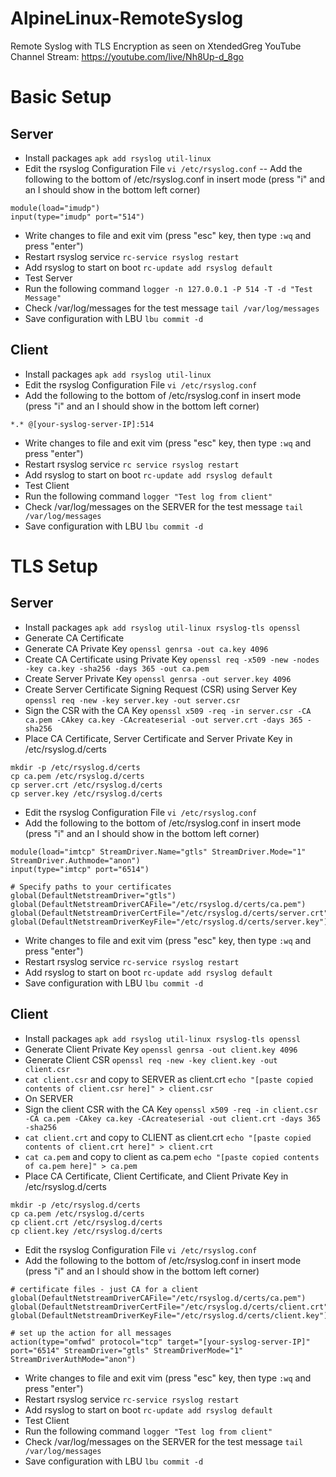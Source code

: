 # AlpineLinux-RemoteSyslog
Remote Syslog with TLS Encryption as seen on XtendedGreg YouTube Channel Stream: https://youtube.com/live/Nh8Up-d_8go

# Basic Setup
## Server
- Install packages ```apk add rsyslog util-linux```
- Edit the rsyslog Configuration File ```vi /etc/rsyslog.conf```
 -- Add the following to the bottom of /etc/rsyslog.conf in insert mode (press "i" and an I should show in the bottom left corner)
```
module(load="imudp")
input(type="imudp" port="514")
```
 - Write changes to file and exit vim (press "esc" key, then type ```:wq``` and press "enter")
- Restart rsyslog service ```rc-service rsyslog restart```
- Add rsyslog to start on boot ```rc-update add rsyslog default```
- Test Server
 - Run the following command ```logger -n 127.0.0.1 -P 514 -T -d "Test Message"```
 - Check /var/log/messages for the test message ```tail /var/log/messages```
- Save configuration with LBU ```lbu commit -d```

## Client
- Install packages ```apk add rsyslog util-linux```
- Edit the rsyslog Configuration File ```vi /etc/rsyslog.conf```
 - Add the following to the bottom of /etc/rsyslog.conf in insert mode (press "i" and an I should show in the bottom left corner)
```
*.* @[your-syslog-server-IP]:514
```
 - Write changes to file and exit vim (press "esc" key, then type ```:wq``` and press "enter")
- Restart rsyslog service ```rc service rsyslog restart```
- Add rsyslog to start on boot ```rc-update add rsyslog default```
- Test Client
 - Run the following command ```logger "Test log from client"```
 - Check /var/log/messages on the SERVER for the test message ```tail /var/log/messages```
- Save configuration with LBU ```lbu commit -d```

# TLS Setup
## Server
- Install packages ```apk add rsyslog util-linux rsyslog-tls openssl```
- Generate CA Certificate
 - Generate CA Private Key ```openssl genrsa -out ca.key 4096```
 - Create CA Certificate using Private Key ```openssl req -x509 -new -nodes -key ca.key -sha256 -days 365 -out ca.pem```
- Create Server Private Key ```openssl genrsa -out server.key 4096```
- Create Server Certificate Signing Request (CSR) using Server Key ```openssl req -new -key server.key -out server.csr```
- Sign the CSR with the CA Key ```openssl x509 -req -in server.csr -CA ca.pem -CAkey ca.key -CAcreateserial -out server.crt -days 365 -sha256```
- Place CA Certificate, Server Certificate and Server Private Key in /etc/rsyslog.d/certs
```
mkdir -p /etc/rsyslog.d/certs
cp ca.pem /etc/rsyslog.d/certs
cp server.crt /etc/rsyslog.d/certs
cp server.key /etc/rsyslog.d/certs
```
- Edit the rsyslog Configuration File ```vi /etc/rsyslog.conf```
 - Add the following to the bottom of /etc/rsyslog.conf in insert mode (press "i" and an I should show in the bottom left corner)
```
module(load="imtcp" StreamDriver.Name="gtls" StreamDriver.Mode="1" StreamDriver.Authmode="anon")
input(type="imtcp" port="6514")

# Specify paths to your certificates
global(DefaultNetstreamDriver="gtls")
global(DefaultNetstreamDriverCAFile="/etc/rsyslog.d/certs/ca.pem")
global(DefaultNetstreamDriverCertFile="/etc/rsyslog.d/certs/server.crt")
global(DefaultNetstreamDriverKeyFile="/etc/rsyslog.d/certs/server.key")
```
 - Write changes to file and exit vim (press "esc" key, then type ```:wq``` and press "enter")
- Restart rsyslog service ```rc-service rsyslog restart```
- Add rsyslog to start on boot ```rc-update add rsyslog default```
- Save configuration with LBU ```lbu commit -d```

## Client
- Install packages ```apk add rsyslog util-linux rsyslog-tls openssl```
- Generate Client Private Key ```openssl genrsa -out client.key 4096```
- Generate Client CSR ```openssl req -new -key client.key -out client.csr```
 - ```cat client.csr``` and copy to SERVER as client.crt ```echo "[paste copied contents of client.csr here]" > client.csr```
- On SERVER
 - Sign the client CSR with the CA Key ```openssl x509 -req -in client.csr -CA ca.pem -CAkey ca.key -CAcreateserial -out client.crt -days 365 -sha256```
 - ```cat client.crt``` and copy to CLIENT as client.crt ```echo "[paste copied contents of client.crt here]" > client.crt```
 - ```cat ca.pem``` and copy to client as ca.pem ```echo "[paste copied contents of ca.pem here]" > ca.pem```
- Place CA Certificate, Client Certificate, and Client Private Key in /etc/rsyslog.d/certs
```
mkdir -p /etc/rsyslog.d/certs
cp ca.pem /etc/rsyslog.d/certs
cp client.crt /etc/rsyslog.d/certs
cp client.key /etc/rsyslog.d/certs
```
- Edit the rsyslog Configuration File ```vi /etc/rsyslog.conf```
 - Add the following to the bottom of /etc/rsyslog.conf in insert mode (press "i" and an I should show in the bottom left corner)
```
# certificate files - just CA for a client
global(DefaultNetstreamDriverCAFile="/etc/rsyslog.d/certs/ca.pem")
global(DefaultNetstreamDriverCertFile="/etc/rsyslog.d/certs/client.crt")
global(DefaultNetstreamDriverKeyFile="/etc/rsyslog.d/certs/client.key")

# set up the action for all messages
action(type="omfwd" protocol="tcp" target="[your-syslog-server-IP]" port="6514" StreamDriver="gtls" StreamDriverMode="1" StreamDriverAuthMode="anon")
```
 - Write changes to file and exit vim (press "esc" key, then type ```:wq``` and press "enter")
- Restart rsyslog service ```rc-service rsyslog restart```
- Add rsyslog to start on boot ```rc-update add rsyslog default```
- Test Client
 - Run the following command ```logger "Test log from client"```
 - Check /var/log/messages on the SERVER for the test message ```tail /var/log/messages```
- Save configuration with LBU ```lbu commit -d```
